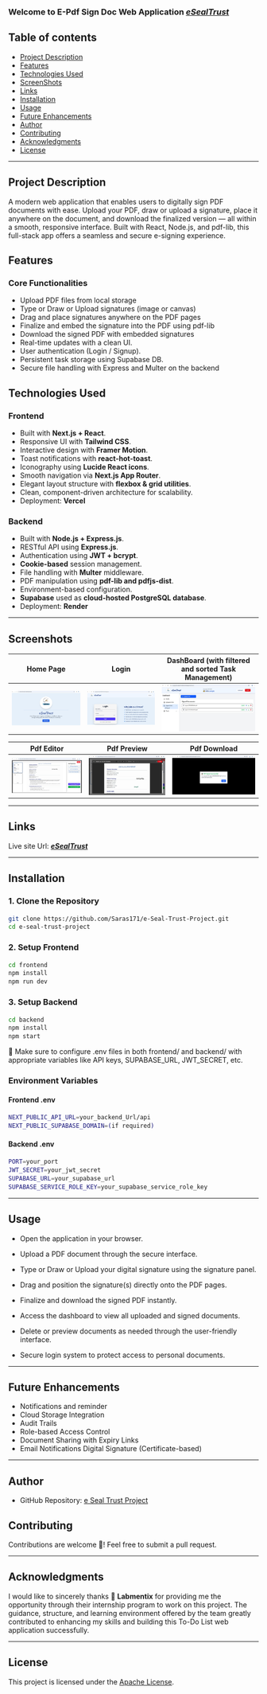 ### Welcome to E-Pdf Sign Doc Web Application ***[eSealTrust](https://e-sign-pdf-project-frontend.vercel.app/)***

## Table of contents

- [Project Description](#project-description)
- [Features](#features)
- [Technologies Used](#technologies-used)
- [ScreenShots](#screenshots)
- [Links](#links)
- [Installation](#installation)
- [Usage](#usage)
- [Future Enhancements](#future-enhancements)
- [Author](#author)
- [Contributing](#contributing)
- [Acknowledgments](#acknowledgments)
- [License](#license)
----

## Project Description

A modern web application that enables users to digitally sign PDF documents with ease. Upload your PDF, draw or upload a signature, place it anywhere on the document, and download the finalized version — all within a smooth, responsive interface. Built with React, Node.js, and pdf-lib, this full-stack app offers a seamless and secure e-signing experience.

## Features

###  Core Functionalities
- Upload PDF files from local storage
- Type or Draw or Upload signatures (image or canvas)
-  Drag and place signatures anywhere on the PDF pages
- Finalize and embed the signature into the PDF using pdf-lib
- Download the signed PDF with embedded signatures
- Real-time updates with a clean UI.
- User authentication (Login / Signup).
- Persistent task storage using Supabase DB.
-  Secure file handling with Express and Multer on the backend

## Technologies Used

###  Frontend
- Built with **Next.js + React**.
- Responsive UI with **Tailwind CSS**.
- Interactive design with **Framer Motion**.
- Toast notifications with **react-hot-toast**.
- Iconography using **Lucide React icons**.
- Smooth navigation via **Next.js App Router**.
- Elegant layout structure with **flexbox & grid utilities**.
- Clean, component-driven architecture for scalability.
- Deployment: **Vercel**

###  Backend
- Built with **Node.js + Express.js**.
- RESTful API using **Express.js**.
- Authentication using **JWT + bcrypt**.
- **Cookie-based** session management.
- File handling with **Multer** middleware.
- PDF manipulation using **pdf-lib and pdfjs-dist**.
- Environment-based configuration.
- **Supabase** used as **cloud-hosted PostgreSQL database**.
- Deployment: **Render**

---

##  Screenshots

| Home Page | Login | DashBoard (with filtered and sorted Task Management) |
|------------|-------------------|-------------------|
| ![Home page](./screenshots/home.jpg) | ![Login Page](./screenshots/login.jpg) | ![Dashboard](./screenshots/sorted_dashboard.jpg) |

| Pdf Editor | Pdf Preview | Pdf Download |
|------------|-------------------|-------------------|
| ![Pdf Editor](./screenshots/pdf-editor.jpg) | ![Pdf Preview](./screenshots/pdf-preview.jpg) | ![Pdf Download](./screenshots/pdf-download.jpg) |

---

## Links
Live site Url: ***[eSealTrust](https://e-sign-pdf-project-frontend.vercel.app/)***

---

##  Installation

### 1. Clone the Repository

```bash
git clone https://github.com/Saras171/e-Seal-Trust-Project.git
cd e-seal-trust-project
```
### 2. Setup Frontend
```bash
cd frontend
npm install
npm run dev
```
### 3. Setup Backend
```bash
cd backend
npm install
npm start
```

🔐 Make sure to configure .env files in both frontend/ and backend/ with appropriate variables like API keys, SUPABASE_URL, JWT_SECRET, etc.

 ### Environment Variables
#### Frontend .env
 ```bash
 NEXT_PUBLIC_API_URL=your_backend_Url/api
 NEXT_PUBLIC_SUPABASE_DOMAIN=(if required)
```
#### Backend .env
```bash
PORT=your_port
JWT_SECRET=your_jwt_secret
SUPABASE_URL=your_supabase_url
SUPABASE_SERVICE_ROLE_KEY=your_supabase_service_role_key
```
---
## Usage

- Open the application in your browser.

- Upload a PDF document through the secure interface.

-  Type or Draw or Upload your digital signature using the signature panel.
- Drag and position the signature(s) directly onto the PDF pages.
- Finalize and download the signed PDF instantly.
- Access the dashboard to view all uploaded and signed documents.
- Delete or preview documents as needed through the user-friendly interface.
- Secure login system to protect access to personal documents.
---
## Future Enhancements

- Notifications and reminder
- Cloud Storage Integration
- Audit Trails
- Role-based Access Control
- Document Sharing with Expiry Links
- Email Notifications
Digital Signature (Certificate-based)

---
## Author
- GitHub Repository: [e Seal Trust Project](https://github.com/Saras171/e-Seal-Trust-Project.git)
## Contributing

Contributions are welcome 🤝! Feel free to submit a pull request.

---

## Acknowledgments

I would like to sincerely thanks 🙏 **Labmentix** for providing me the opportunity through their internship program to work on this project. The guidance, structure, and learning environment offered by the team greatly contributed to enhancing my skills and building this To-Do List web application successfully.

---

## License 

This project is licensed under the [Apache License](/LICENSE).
